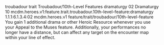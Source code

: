 <ability>
  <metadata>
    <class>troubadour</class>
    <feature_type>trait</feature_type>
    <file_dpath>Troubadour/10th-Level Features</file_dpath>
    <item_id>dramaturgy</item_id>
    <item_index>02</item_index>
    <item_name>Dramaturgy</item_name>
    <level>10</level>
    <scc>mcdm.heroes.v1:feature.trait.troubadour.10th-level-feature:dramaturgy</scc>
    <scdc>1.1.1:6.1.3.4:02</scdc>
    <source>mcdm.heroes.v1</source>
    <type>feature/trait/troubadour/10th-level-feature</type>
  </metadata>
  <effects>
    <effect type="mundane">You gain 1 additional drama or other Heroic Resource whenever you use your Appeal to the Muses feature. Additionally, your performances no longer have a distance, but can affect any target on the encounter map within your line of effect.</effect>
  </effects>
</ability>
